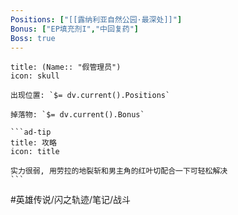 ```yaml
---
Positions: ["[[露纳利亚自然公园·最深处]]"]
Bonus: ["EP填充剂I","中回复药"]
Boss: true
---
```

````ad-danger
title: (Name:: "假管理员")
icon: skull

出现位置: `$= dv.current().Positions`

掉落物: `$= dv.current().Bonus`

```ad-tip
title: 攻略
icon: title

实力很弱, 用劳拉的地裂斩和男主角的红叶切配合一下可轻松解决
```
````

#英雄传说/闪之轨迹/笔记/战斗